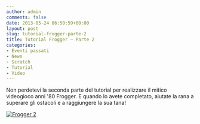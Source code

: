 ```yaml
---
author: admin
comments: false
date: 2013-05-24 06:50:59+00:00
layout: post
slug: tutorial-frogger-parte-2
title: Tutorial Frogger – Parte 2
categories:
- Eventi passati
- News
- Scratch
- Tutorial
- Video
---
```


Non perdetevi la seconda parte del tutorial per realizzare il mitico videogioco anni '80 Frogger. E quando lo avete completato, aiutate la rana a superare gli ostacoli e a raggiungere la sua tana!


[![Frogger 2](http://img.youtube.com/vi/94rFDo0s-bM/0.jpg)](http://www.youtube.com/watch?v=94rFDo0s-bM)
